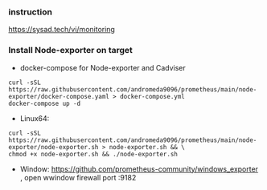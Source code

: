 
### instruction
https://sysad.tech/vi/monitoring
### Install Node-exporter on target

- docker-compose for Node-exporter and Cadviser

```
curl -sSL https://raw.githubusercontent.com/andromeda9096/prometheus/main/node-exporter/docker-compose.yaml > docker-compose.yml
docker-compose up -d 
```

- Linux64:

```
curl -sSL https://raw.githubusercontent.com/andromeda9096/prometheus/main/node-exporter/node-exporter.sh > node-exporter.sh && \
chmod +x node-exporter.sh && ./node-exporter.sh 
```

- Window: https://github.com/prometheus-community/windows_exporter , open wwindow firewall port :9182








